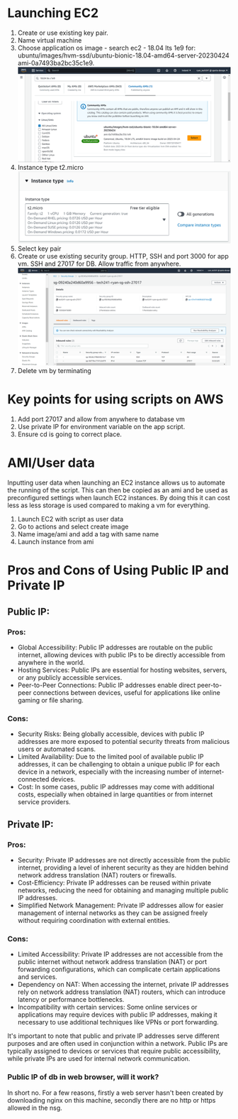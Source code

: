 # Launching EC2
1. Create or use existing key pair.
2. Name virtual machine
3. Choose application os image - search ec2 - 18.04 lts 1e9 for: ubuntu/images/hvm-ssd/ubuntu-bionic-18.04-amd64-server-20230424 ami-0a7493ba2bc35c1e9.![Alt text](screenshot1.png) 
4. Instance type t2.micro![Alt text](<Screenshot 2023-07-03 150049.png>)
5. Select key pair
6. Create or use existing security group. HTTP, SSH and port 3000 for app vm. SSH and 27017 for DB. Allow traffic from anywhere.![Alt text](<Screenshot 2023-07-03 155049.png>)
7. Delete vm by terminating 

# Key points for using scripts on AWS
1. Add port 27017 and allow from anywhere to database vm
2. Use private IP for environment variable on the app script.
3. Ensure cd is going to correct place.


# AMI/User data
Inputting user data when launching an EC2 instance allows us to automate the running of the script. This can then be copied as an ami and be used as preconfigured settings when launch EC2 instances. By doing this it can cost less as less storage is used compared to making a vm for everything.
1. Launch EC2 with script as user data
2. Go to actions and select create image
3. Name image/ami and add a tag with same name
4. Launch instance from ami

# Pros and Cons of Using Public IP and Private IP

## Public IP:
### Pros:
- Global Accessibility: Public IP addresses are routable on the public internet, allowing devices with public IPs to be directly accessible from anywhere in the world.
- Hosting Services: Public IPs are essential for hosting websites, servers, or any publicly accessible services.
- Peer-to-Peer Connections: Public IP addresses enable direct peer-to-peer connections between devices, useful for applications like online gaming or file sharing.

### Cons:
- Security Risks: Being globally accessible, devices with public IP addresses are more exposed to potential security threats from malicious users or automated scans.
- Limited Availability: Due to the limited pool of available public IP addresses, it can be challenging to obtain a unique public IP for each device in a network, especially with the increasing number of internet-connected devices.
- Cost: In some cases, public IP addresses may come with additional costs, especially when obtained in large quantities or from internet service providers.

## Private IP:
### Pros:
- Security: Private IP addresses are not directly accessible from the public internet, providing a level of inherent security as they are hidden behind network address translation (NAT) routers or firewalls.
- Cost-Efficiency: Private IP addresses can be reused within private networks, reducing the need for obtaining and managing multiple public IP addresses.
- Simplified Network Management: Private IP addresses allow for easier management of internal networks as they can be assigned freely without requiring coordination with external entities.

### Cons:
- Limited Accessibility: Private IP addresses are not accessible from the public internet without network address translation (NAT) or port forwarding configurations, which can complicate certain applications and services.
- Dependency on NAT: When accessing the internet, private IP addresses rely on network address translation (NAT) routers, which can introduce latency or performance bottlenecks.
- Incompatibility with certain services: Some online services or applications may require devices with public IP addresses, making it necessary to use additional techniques like VPNs or port forwarding.

It's important to note that public and private IP addresses serve different purposes and are often used in conjunction within a network. Public IPs are typically assigned to devices or services that require public accessibility, while private IPs are used for internal network communication.

### Public IP of db in web browser, will it work?
In short no. For a few reasons, firstly a web server hasn't been created by downloading nginx on this machine, secondly there are no http or https allowed in the nsg.